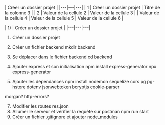 | Créer un dossier projet |
|---|---|---|
| 1 | Créer un dossier projet | Titre de la colonne 3 |
| 2 | Valeur de la cellule 2 | Valeur de la cellule 3 |
| Valeur de la cellule 4 | Valeur de la cellule 5 | Valeur de la cellule 6 |


| 1) | Créer un dossier projet |
|---|---|---|
1) Créer un dossier projet
2) Créer un fichier backend
mkdir backend


3) Se déplacer dans le fichier backend
cd backend

5) Ajouter express et son initialisation
npm install express-generator
npx express-generator

6) Ajouter les dépendances
npm install nodemon sequelize cors pg pg-hstore dotenv jsonwebtoken bcryptjs cookie-parser

morgan? http-errors?

7) Modifier les routes
res.json
8)  Allumer le serveur et vérifier la requête sur postman
 npm run start
9) Créer un fichier .gitignore et ajouter node_modules
